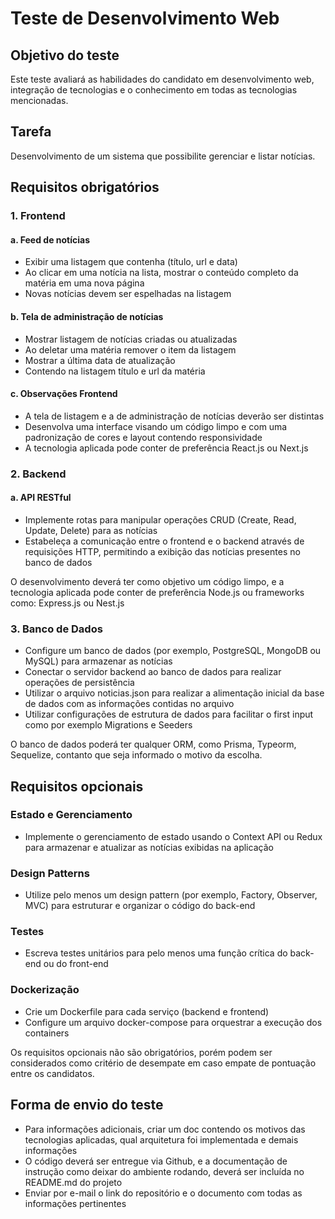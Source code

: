 # Teste de Desenvolvimento Web

## Objetivo do teste
Este teste avaliará as habilidades do candidato em desenvolvimento web, integração de tecnologias e o conhecimento em todas as tecnologias mencionadas.

## Tarefa
Desenvolvimento de um sistema que possibilite gerenciar e listar notícias.

## Requisitos obrigatórios

### 1. Frontend
#### a. Feed de notícias
- Exibir uma listagem que contenha (título, url e data)
- Ao clicar em uma notícia na lista, mostrar o conteúdo completo da matéria em uma nova página
- Novas notícias devem ser espelhadas na listagem

#### b. Tela de administração de notícias
- Mostrar listagem de notícias criadas ou atualizadas
- Ao deletar uma matéria remover o item da listagem
- Mostrar a última data de atualização
- Contendo na listagem título e url da matéria

#### c. Observações Frontend
- A tela de listagem e a de administração de notícias deverão ser distintas
- Desenvolva uma interface visando um código limpo e com uma padronização de cores e layout contendo responsividade
- A tecnologia aplicada pode conter de preferência React.js ou Next.js

### 2. Backend
#### a. API RESTful
- Implemente rotas para manipular operações CRUD (Create, Read, Update, Delete) para as notícias
- Estabeleça a comunicação entre o frontend e o backend através de requisições HTTP, permitindo a exibição das notícias presentes no banco de dados

O desenvolvimento deverá ter como objetivo um código limpo, e a tecnologia aplicada pode conter de preferência Node.js ou frameworks como: Express.js ou Nest.js

### 3. Banco de Dados
- Configure um banco de dados (por exemplo, PostgreSQL, MongoDB ou MySQL) para armazenar as notícias
- Conectar o servidor backend ao banco de dados para realizar operações de persistência
- Utilizar o arquivo noticias.json para realizar a alimentação inicial da base de dados com as informações contidas no arquivo
- Utilizar configurações de estrutura de dados para facilitar o first input como por exemplo Migrations e Seeders

O banco de dados poderá ter qualquer ORM, como Prisma, Typeorm, Sequelize, contanto que seja informado o motivo da escolha.

## Requisitos opcionais

### Estado e Gerenciamento
- Implemente o gerenciamento de estado usando o Context API ou Redux para armazenar e atualizar as notícias exibidas na aplicação

### Design Patterns
- Utilize pelo menos um design pattern (por exemplo, Factory, Observer, MVC) para estruturar e organizar o código do back-end

### Testes
- Escreva testes unitários para pelo menos uma função crítica do back-end ou do front-end

### Dockerização
- Crie um Dockerfile para cada serviço (backend e frontend)
- Configure um arquivo docker-compose para orquestrar a execução dos containers

Os requisitos opcionais não são obrigatórios, porém podem ser considerados como critério de desempate em caso empate de pontuação entre os candidatos.

## Forma de envio do teste
- Para informações adicionais, criar um doc contendo os motivos das tecnologias aplicadas, qual arquitetura foi implementada e demais informações
- O código deverá ser entregue via Github, e a documentação de instrução como deixar do ambiente rodando, deverá ser incluída no README.md do projeto
- Enviar por e-mail o link do repositório e o documento com todas as informações pertinentes